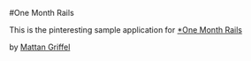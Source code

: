 #One Month Rails

This is the pinteresting sample application for 
[*One Month Rails](http://onemonthrails.com)

by [Mattan Griffel](http://mattangriffel.com)